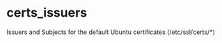 certs_issuers
=============

Issuers and Subjects for the default Ubuntu certificates (/etc/ssl/certs/*)
